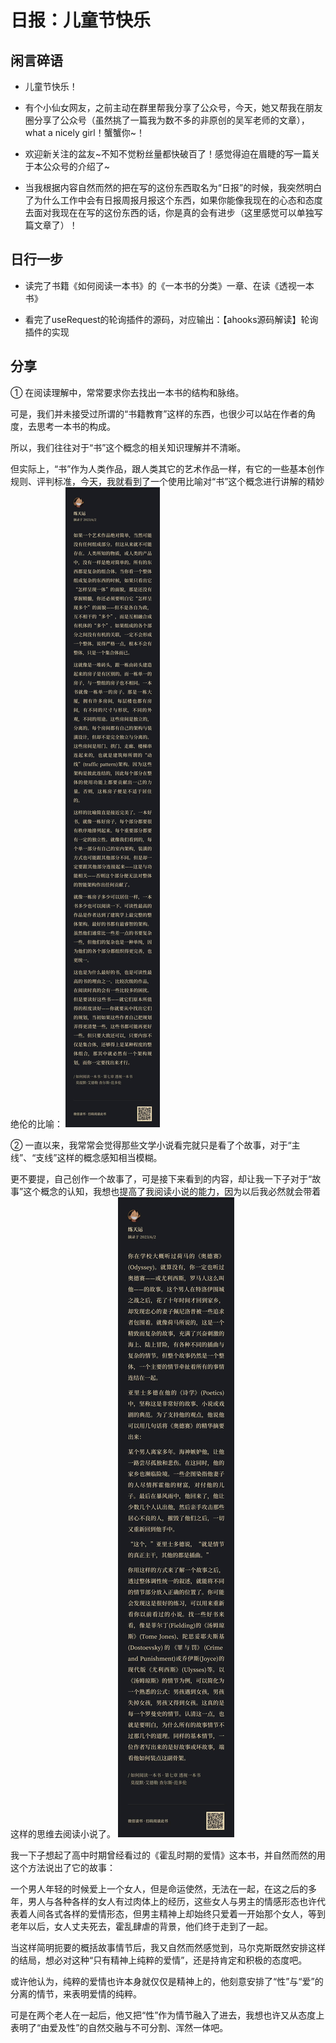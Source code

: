 # 日报：儿童节快乐

## 闲言碎语

* 儿童节快乐！

* 有个小仙女网友，之前主动在群里帮我分享了公众号，今天，她又帮我在朋友圈分享了公众号（虽然挑了一篇我为数不多的非原创的吴军老师的文章），what a nicely girl！蟹蟹你~！

* 欢迎新关注的盆友~不知不觉粉丝量都快破百了！感觉得迫在眉睫的写一篇关于本公众号的介绍了~

* 当我根据内容自然而然的把在写的这份东西取名为“日报”的时候，我突然明白了为什么工作中会有日报周报月报这个东西，如果你能像我现在的心态和态度去面对我现在在写的这份东西的话，你是真的会有进步（这里感觉可以单独写篇文章了）！

## 日行一步

* 读完了书籍《如何阅读一本书》的《一本书的分类》一章、在读《透视一本书》

* 看完了useRequest的轮询插件的源码，对应输出：【ahooks源码解读】轮询插件的实现


## 分享

① 在阅读理解中，常常要求你去找出一本书的结构和脉络。

可是，我们并未接受过所谓的“书籍教育”这样的东西，也很少可以站在作者的角度，去思考一本书的构成。

所以，我们往往对于“书”这个概念的相关知识理解并不清晰。

但实际上，“书”作为人类作品，跟人类其它的艺术作品一样，有它的一些基本创作规则、评判标准，今天，我就看到了一个使用比喻对“书”这个概念进行讲解的精妙绝伦的比喻：
![](./images/bookandhouse.jpg)

② 一直以来，我常常会觉得那些文学小说看完就只是看了个故事，对于“主线”、“支线”这样的概念感知相当模糊。

更不要提，自己创作一个故事了，可是接下来看到的内容，却让我一下子对于“故事”这个概念的认知，我想也提高了我阅读小说的能力，因为以后我必然就会带着这样的思维去阅读小说了。
![](./images/story.jpg)

我一下子想起了高中时期曾经看过的《霍乱时期的爱情》这本书，并自然而然的用这个方法说出了它的故事：

一个男人年轻的时候爱上一个女人，但是命运使然，无法在一起，在这之后的多年，男人与各种各样的女人有过肉体上的经历，这些女人与男主的情感形态也许代表着人间各式各样的爱情形态，但男主精神上却始终只爱着一开始那个女人，等到老年以后，女人丈夫死去，霍乱肆虐的背景，他们终于走到了一起。

当这样简明扼要的概括故事情节后，我又自然而然感觉到，马尔克斯既然安排这样的结局，想必对这种“只有精神上纯粹的爱情”，还是持肯定和积极的态度吧。

或许他认为，纯粹的爱情也许本身就仅仅是精神上的，他刻意安排了“性”与“爱”的分离的情节，来表明爱情的纯粹。

可是在两个老人在一起后，他又把“性”作为情节融入了进去，我想也许又从态度上表明了“由爱及性”的自然交融与不可分割、浑然一体吧。






